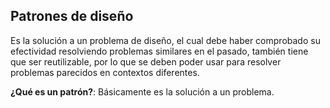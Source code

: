 ## Patrones de diseño

Es la solución a un problema de diseño, el cual debe haber comprobado su efectividad resolviendo problemas similares en el pasado, también tiene que ser reutilizable, por lo que se deben poder usar para resolver problemas parecidos en contextos diferentes.

**¿Qué es un patrón?**: Básicamente es la solución a un problema.